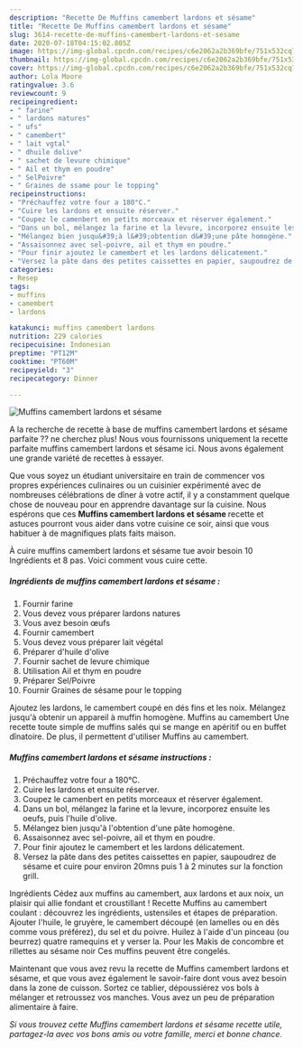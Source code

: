 ```yaml
---
description: "Recette De Muffins camembert lardons et sésame"
title: "Recette De Muffins camembert lardons et sésame"
slug: 3614-recette-de-muffins-camembert-lardons-et-sesame
date: 2020-07-18T04:15:02.805Z
image: https://img-global.cpcdn.com/recipes/c6e2062a2b369bfe/751x532cq70/muffins-camembert-lardons-et-sesame-photo-principale-de-la-recette.jpg
thumbnail: https://img-global.cpcdn.com/recipes/c6e2062a2b369bfe/751x532cq70/muffins-camembert-lardons-et-sesame-photo-principale-de-la-recette.jpg
cover: https://img-global.cpcdn.com/recipes/c6e2062a2b369bfe/751x532cq70/muffins-camembert-lardons-et-sesame-photo-principale-de-la-recette.jpg
author: Lola Moore
ratingvalue: 3.6
reviewcount: 9
recipeingredient:
- " farine"
- " lardons natures"
- " ufs"
- " camembert"
- " lait vgtal"
- " dhuile dolive"
- " sachet de levure chimique"
- " Ail et thym en poudre"
- " SelPoivre"
- " Graines de ssame pour le topping"
recipeinstructions:
- "Préchauffez votre four a 180°C."
- "Cuire les lardons et ensuite réserver."
- "Coupez le camenbert en petits morceaux et réserver également."
- "Dans un bol, mélangez la farine et la levure, incorporez ensuite les oeufs, puis l&#39;huile d&#39;olive."
- "Mélangez bien jusqu&#39;à l&#39;obtention d&#39;une pâte homogène."
- "Assaisonnez avec sel-poivre, ail et thym en poudre."
- "Pour finir ajoutez le camembert et les lardons délicatement."
- "Versez la pâte dans des petites caissettes en papier, saupoudrez de sésame et cuire pour environ 20mns puis 1 à 2 minutes sur la fonction grill."
categories:
- Resep
tags:
- muffins
- camembert
- lardons

katakunci: muffins camembert lardons 
nutrition: 229 calories
recipecuisine: Indonesian
preptime: "PT12M"
cooktime: "PT60M"
recipeyield: "3"
recipecategory: Dinner

---
```



![Muffins camembert lardons et sésame](https://img-global.cpcdn.com/recipes/c6e2062a2b369bfe/751x532cq70/muffins-camembert-lardons-et-sesame-photo-principale-de-la-recette.jpg)

A la recherche de recette à base de muffins camembert lardons et sésame parfaite ?? ne cherchez plus! Nous vous fournissons uniquement la recette parfaite muffins camembert lardons et sésame ici. Nous avons également une grande variété de recettes à essayer.

Que vous soyez un étudiant universitaire en train de commencer vos propres expériences culinaires ou un cuisinier expérimenté avec de nombreuses célébrations de dîner à votre actif, il y a constamment quelque chose de nouveau pour en apprendre davantage sur la cuisine. Nous espérons que ces <strong> Muffins camembert lardons et sésame </strong> recette et astuces pourront vous aider dans votre cuisine ce soir, ainsi que vous habituer à de magnifiques plats faits maison.

<!--inarticleads1-->

À cuire muffins camembert lardons et sésame tue avoir besoin 10 Ingrédients et 8 pas. Voici comment vous cuire cette.

##### Ingrédients de muffins camembert lardons et sésame :

1. Fournir  farine
1. Vous devez vous préparer  lardons natures
1. Vous avez besoin  œufs
1. Fournir  camembert
1. Vous devez vous préparer  lait végétal
1. Préparer  d&#39;huile d&#39;olive
1. Fournir  sachet de levure chimique
1. Utilisation  Ail et thym en poudre
1. Préparer  Sel/Poivre
1. Fournir  Graines de sésame pour le topping


Ajoutez les lardons, le camembert coupé en dés fins et les noix. Mélangez jusqu&#39;à obtenir un appareil à muffin homogène. Muffins au camembert Une recette toute simple de muffins salés qui se mange en apéritif ou en buffet dînatoire. De plus, il permettent d&#39;utiliser Muffins au camembert. 

<!--inarticleads2-->

##### Muffins camembert lardons et sésame instructions :

1. Préchauffez votre four a 180°C.
1. Cuire les lardons et ensuite réserver.
1. Coupez le camenbert en petits morceaux et réserver également.
1. Dans un bol, mélangez la farine et la levure, incorporez ensuite les oeufs, puis l&#39;huile d&#39;olive.
1. Mélangez bien jusqu&#39;à l&#39;obtention d&#39;une pâte homogène.
1. Assaisonnez avec sel-poivre, ail et thym en poudre.
1. Pour finir ajoutez le camembert et les lardons délicatement.
1. Versez la pâte dans des petites caissettes en papier, saupoudrez de sésame et cuire pour environ 20mns puis 1 à 2 minutes sur la fonction grill.


Ingrédients  Cédez aux muffins au camembert, aux lardons et aux noix, un plaisir qui allie fondant et croustillant ! Recette Muffins au camembert coulant : découvrez les ingrédients, ustensiles et étapes de préparation. Ajouter l&#39;huile, le gruyère, le camembert découpé (en lamelles ou en dés comme vous préférez), du sel et du poivre. Huilez à l&#39;aide d&#39;un pinceau (ou beurrez) quatre ramequins et y verser la. Pour les Makis de concombre et rillettes au sésame noir  Ces muffins peuvent être congelés. 

<!--inarticleads1-->

<p>
Maintenant que vous avez revu la recette de Muffins camembert lardons et sésame, et que vous avez également le savoir-faire dont vous avez besoin dans la zone de cuisson. Sortez ce tablier, dépoussiérez vos bols à mélanger et retroussez vos manches. Vous avez un peu de préparation alimentaire à faire.
</p>

<p>
<i>Si vous trouvez cette Muffins camembert lardons et sésame recette utile, partagez-la avec vos bons amis ou votre famille, merci et bonne chance.</i>
</p>
